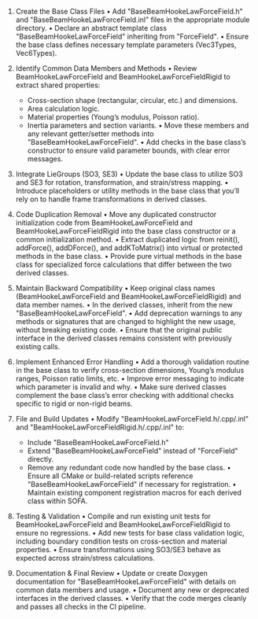 1. Create the Base Class Files
   • Add "BaseBeamHookeLawForceField.h" and "BaseBeamHookeLawForceField.inl" files in the appropriate module directory.
   • Declare an abstract template class "BaseBeamHookeLawForceField" inheriting from "ForceField<DataTypes>".
   • Ensure the base class defines necessary template parameters (Vec3Types, Vec6Types).

2. Identify Common Data Members and Methods
   • Review BeamHookeLawForceField and BeamHookeLawForceFieldRigid to extract shared properties:

   - Cross-section shape (rectangular, circular, etc.) and dimensions.
   - Area calculation logic.
   - Material properties (Young’s modulus, Poisson ratio).
   - Inertia parameters and section variants.
     • Move these members and any relevant getter/setter methods into "BaseBeamHookeLawForceField".
     • Add checks in the base class’s constructor to ensure valid parameter bounds, with clear error messages.

3. Integrate LieGroups (SO3, SE3)
   • Update the base class to utilize SO3 and SE3 for rotation, transformation, and strain/stress mapping.
   • Introduce placeholders or utility methods in the base class that you’ll rely on to handle frame transformations in derived classes.

4. Code Duplication Removal
   • Move any duplicated constructor initialization code from BeamHookeLawForceField and BeamHookeLawForceFieldRigid into the base class constructor or a common initialization method.
   • Extract duplicated logic from reinit(), addForce(), addDForce(), and addKToMatrix() into virtual or protected methods in the base class.
   • Provide pure virtual methods in the base class for specialized force calculations that differ between the two derived classes.

5. Maintain Backward Compatibility
   • Keep original class names (BeamHookeLawForceField and BeamHookeLawForceFieldRigid) and data member names.
   • In the derived classes, inherit from the new "BaseBeamHookeLawForceField".
   • Add deprecation warnings to any methods or signatures that are changed to highlight the new usage, without breaking existing code.
   • Ensure that the original public interface in the derived classes remains consistent with previously existing calls.

6. Implement Enhanced Error Handling
   • Add a thorough validation routine in the base class to verify cross-section dimensions, Young’s modulus ranges, Poisson ratio limits, etc.
   • Improve error messaging to indicate which parameter is invalid and why.
   • Make sure derived classes complement the base class’s error checking with additional checks specific to rigid or non-rigid beams.

7. File and Build Updates
   • Modify "BeamHookeLawForceField.h/.cpp/.inl" and "BeamHookeLawForceFieldRigid.h/.cpp/.inl" to:

   - Include "BaseBeamHookeLawForceField.h"
   - Extend "BaseBeamHookeLawForceField" instead of "ForceField<DataTypes>" directly.
   - Remove any redundant code now handled by the base class.
     • Ensure all CMake or build-related scripts reference "BaseBeamHookeLawForceField" if necessary for registration.
     • Maintain existing component registration macros for each derived class within SOFA.

8. Testing & Validation
   • Compile and run existing unit tests for BeamHookeLawForceField and BeamHookeLawForceFieldRigid to ensure no regressions.
   • Add new tests for base class validation logic, including boundary condition tests on cross-section and material properties.
   • Ensure transformations using SO3/SE3 behave as expected across strain/stress calculations.

9. Documentation & Final Review
   • Update or create Doxygen documentation for "BaseBeamHookeLawForceField" with details on common data members and usage.
   • Document any new or deprecated interfaces in the derived classes.
   • Verify that the code merges cleanly and passes all checks in the CI pipeline.
